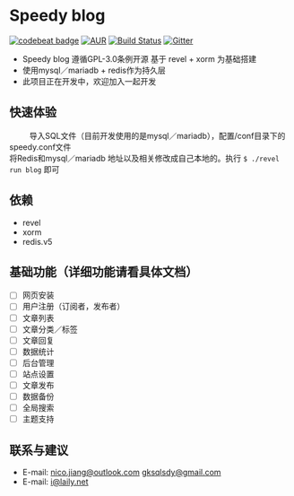 # Speedy blog

[![codebeat badge](https://codebeat.co/badges/0049b907-72aa-4fc5-8e7e-ee12fd8c4464)](https://codebeat.co/projects/github-com-speedyproject-blog)
[![AUR](https://img.shields.io/aur/license/yaourt.svg)](https://www.gnu.org/licenses/gpl-3.0.html)
[![Build Status](https://travis-ci.org/speedyproject/blog.svg?branch=master)](https://travis-ci.org/speedyproject/blog)
[![Gitter](https://badges.gitter.im/Join%20Chat.svg)](https://gitter.im/speedyblog/Lobby)
  
*	Speedy blog 遵循GPL-3.0条例开源 基于 revel + xorm 为基础搭建
*	使用mysql／mariadb + redis作为持久层
*	此项目正在开发中，欢迎加入一起开发

## 快速体验
  
&#12288;&#12288;导入SQL文件（目前开发使用的是mysql／mariadb），配置/conf目录下的speedy.conf文件 <br/>
将Redis和mysql／mariadb 地址以及相关修改成自己本地的。执行 ``` $ ./revel run blog ``` 即可
  

## 依赖

*	revel
*	xorm
*	redis.v5
  
  
## 基础功能（详细功能请看具体文档）

- [ ] 网页安装
- [ ] 用户注册（订阅者，发布者）
- [ ] 文章列表
- [ ] 文章分类／标签
- [ ] 文章回复
- [ ] 数据统计
- [ ] 后台管理
- [ ] 站点设置
- [ ] 文章发布
- [ ] 数据备份
- [ ] 全局搜索
- [ ] 主题支持
  
## 联系与建议

*	E-mail: nico.jiang@outlook.com gksqlsdy@gmail.com
* E-mail: i@laily.net
  
  
  
  


